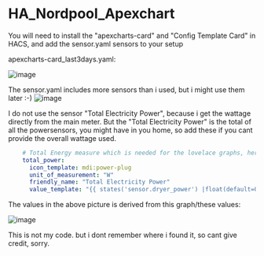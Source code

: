 # HA_Nordpool_Apexchart
You will need to install the "apexcharts-card" and "Config Template Card" in HACS, and add the sensor.yaml sensors to your setup

apexcharts-card_last3days.yaml:

![image](https://user-images.githubusercontent.com/59705799/153153176-f29e6388-55c8-401f-ad5f-9f0cbad37327.png)


The sensor.yaml includes more sensors than i used, but i might use them later :-)
![image](https://user-images.githubusercontent.com/59705799/153181840-a0c8d3ef-5737-454a-80ca-386f2c039e50.png)

I do not use the sensor "Total Electricity Power", because i get the wattage directly from the main meter.
But the "Total Electricity Power" is the total of all the powersensors, you might have in you home, so add these if you cant provide the overall wattage used.

```yaml
    # Total Energy measure which is needed for the lovelace graphs, here, you need to of course adjust to your needs (which sensors you are using, if you are using any)
    total_power:
      icon_template: mdi:power-plug
      unit_of_measurement: "W"
      friendly_name: "Total Electricity Power"
      value_template: "{{ states('sensor.dryer_power') |float(default=0) + states('sensor.washer_power')|float(default=0) + states('sensor.workstations_power') | float(default=0) + states('sensor.entertainment_center_power') | float(default=0) + states('sensor.entertainment_light_power') | float(default=0) }}"
```
The values in the above picture is derived from this graph/these values:

![image](https://user-images.githubusercontent.com/59705799/153184421-ca57d798-1261-4d4b-8890-30f7df8d2df2.png)

This is not my code. but i dont remember where i found it, so cant give credit, sorry.
